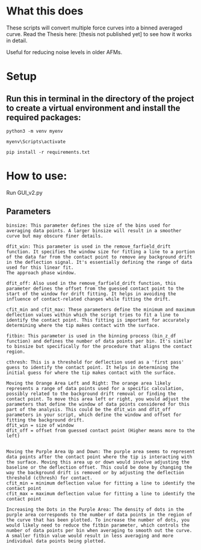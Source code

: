 # What this does

These scripts will convert multiple force curves into a binned averaged curve. Read the Thesis here: [thesis not published yet] to see how it works in detail.

Useful for reducing noise levels in older AFMs.

# Setup
## Run this in terminal in the directory of the project to create a virtual environment and install the required packages:

`python3 -m venv myenv`

`myenv\Scripts\activate`

`pip install -r requirements.txt`

# How to use:

Run GUI_v2.py

## Parameters

    binsize: This parameter defines the size of the bins used for averaging data points. A larger binsize will result in a smoother curve but may obscure finer details.

    dfit_win: This parameter is used in the remove_farfield_drift function. It specifies the window size for fitting a line to a portion of the data far from the contact point to remove any background drift in the deflection signal. It's essentially defining the range of data used for this linear fit.
    The approach phase window.

    dfit_off: Also used in the remove_farfield_drift function, this parameter defines the offset from the guessed contact point to the start of the window for drift fitting. It helps in avoiding the influence of contact-related changes while fitting the drift.

    cfit_min and cfit_max: These parameters define the minimum and maximum deflection values within which the script tries to fit a line to identify the contact point. This fitting is important for accurately determining where the tip makes contact with the surface.

    fitbin: This parameter is used in the binning process (bin_z_df function) and defines the number of data points per bin. It's similar to binsize but specifically for the procedure that aligns the contact region.

    cthresh: This is a threshold for deflection used as a 'first pass' guess to identify the contact point. It helps in determining the initial guess for where the tip makes contact with the surface.

    Moving the Orange Area Left and Right: The orange area likely represents a range of data points used for a specific calculation, possibly related to the background drift removal or finding the contact point. To move this area left or right, you would adjust the parameters that define the window of data points considered for this part of the analysis. This could be the dfit_win and dfit_off parameters in your script, which define the window and offset for fitting the background drift.
    dfit_win = size of window
    dfit_off = offset from guessed contact point (Higher means more to the left)


    Moving the Purple Area Up and Down: The purple area seems to represent data points after the contact point where the tip is interacting with the surface. Moving this area up or down would involve adjusting the baseline or the deflection offset. This could be done by changing the way the background drift is removed or by adjusting the deflection threshold (cthresh) for contact.
    cfit_min = minimum deflection value for fitting a line to identify the contact point
    cfit_max = maximum deflection value for fitting a line to identify the contact point

    Increasing the Dots in the Purple Area: The density of dots in the purple area corresponds to the number of data points in the region of the curve that has been plotted. To increase the number of dots, you would likely need to reduce the fitbin parameter, which controls the number of data points per bin when averaging to smooth out the curve. A smaller fitbin value would result in less averaging and more individual data points being plotted.
